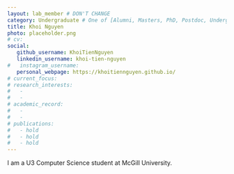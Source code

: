 ```yaml
---
layout: lab_member # DON'T CHANGE
category: Undergraduate # One of [Alumni, Masters, PhD, Postdoc, Undergraduate]
title: Khoi Nguyen
photo: placeholder.png
# cv:
social:
   github_username: KhoiTienNguyen
   linkedin_username: khoi-tien-nguyen
#   instagram_username:
   personal_webpage: https://khoitiennguyen.github.io/
# current_focus:
# research_interests:
#   -
#   -
# academic_record:
#   -
#   -
# publications:
#   - hold
#   - hold
#   - hold
---
```


I am a U3 Computer Science student at McGill University.
